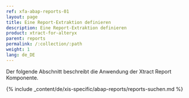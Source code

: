 ```yaml
---
ref: xfa-abap-reports-01
layout: page
title: Eine Report-Extraktion definieren
description: Eine Report-Extraktion definieren
product: xtract-for-alteryx
parent: reports
permalink: /:collection/:path
weight: 1
lang: de_DE
---
```

Der folgende Abschnitt beschreibt die Anwendung der Xtract Report Komponente. 

{% include _content/de/xis-specific/abap-reports/reports-suchen.md %}